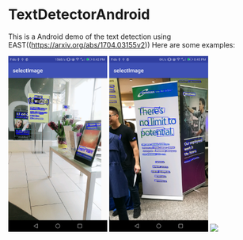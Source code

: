# TextDetectorAndroid
This is a Android demo of the text detection using EAST((https://arxiv.org/abs/1704.03155v2))
Here are some examples:

<img src="test1.jpg" width="200">
<img src="test3.jpg" width="200">
<img src="test4.jpg" width="200">

